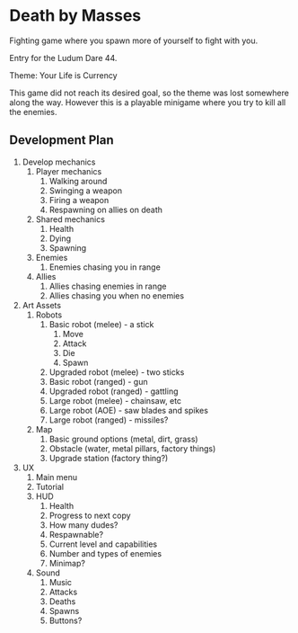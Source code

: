 Death by Masses
===============

Fighting game where you spawn more of yourself to fight with you.

Entry for the Ludum Dare 44.

Theme: Your Life is Currency

This game did not reach its desired goal, so the theme was lost somewhere along the way.
However this is a playable minigame where you try to kill all the enemies.

Development Plan
----------------

1. Develop mechanics
	1. Player mechanics
		1. Walking around
		2. Swinging a weapon
		3. Firing a weapon
		4. Respawning on allies on death
	2. Shared mechanics
		1. Health
		2. Dying
		3. Spawning
	3. Enemies
		1. Enemies chasing you in range
	4. Allies
		1. Allies chasing enemies in range
		2. Allies chasing you when no enemies
2. Art Assets
	1. Robots
		1. Basic robot (melee) - a stick
			1. Move
			2. Attack
			3. Die
			4. Spawn
		2. Upgraded robot (melee) - two sticks
		3. Basic robot (ranged) - gun
		4. Upgraded robot (ranged) - gattling
		5. Large robot (melee) - chainsaw, etc
		6. Large robot (AOE) - saw blades and spikes
		7. Large robot (ranged) - missiles?
	2. Map
		1. Basic ground options (metal, dirt, grass)
		2. Obstacle (water, metal pillars, factory things)
		3. Upgrade station (factory thing?)
3. UX
	1. Main menu
	2. Tutorial
	3. HUD
		1. Health
		2. Progress to next copy
		3. How many dudes?
		4. Respawnable?
		5. Current level and capabilities
		6. Number and types of enemies
		7. Minimap?
	4. Sound
		1. Music
		2. Attacks
		3. Deaths
		4. Spawns
		5. Buttons?
